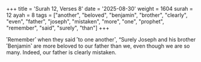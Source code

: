 +++
title = 'Surah 12, Verses 8'
date = '2025-08-30'
weight = 1604
surah = 12
ayah = 8
tags = ["another", "beloved", "benjamin", "brother", "clearly", "even", "father", "joseph", "mistaken", "more", "one", "prophet", "remember", "said", "surely", "than"]
+++

˹Remember˺ when they said ˹to one another˺, “Surely Joseph and his brother ˹Benjamin˺ are more beloved to our father than we, even though we are so many. Indeed, our father is clearly mistaken.